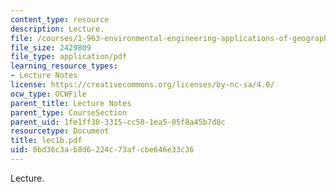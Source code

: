 ```yaml
---
content_type: resource
description: Lecture.
file: /courses/1-963-environmental-engineering-applications-of-geographic-information-systems-fall-2004/8bd36c3ab8d6224c73afcbe646e33c36_lec1b.pdf
file_size: 2429809
file_type: application/pdf
learning_resource_types:
- Lecture Notes
license: https://creativecommons.org/licenses/by-nc-sa/4.0/
ocw_type: OCWFile
parent_title: Lecture Notes
parent_type: CourseSection
parent_uid: 1fe1ff38-3315-cc50-1ea5-05f8a45b7d8c
resourcetype: Document
title: lec1b.pdf
uid: 8bd36c3a-b8d6-224c-73af-cbe646e33c36
---
```

Lecture.